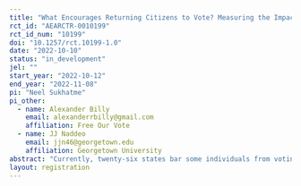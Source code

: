```yaml
---
title: "What Encourages Returning Citizens to Vote? Measuring the Impact of Different Forms of Voter Outreach in Washington"
rct_id: "AEARCTR-0010199"
rct_id_num: "10199"
doi: "10.1257/rct.10199-1.0"
date: "2022-10-10"
status: "in_development"
jel: ""
start_year: "2022-10-12"
end_year: "2022-11-08"
pi: "Neel Sukhatme"
pi_other:
  - name: Alexander Billy
    email: alexanderrbilly@gmail.com
    affiliation: Free Our Vote
  - name: JJ Naddeo
    email: jjn46@georgetown.edu
    affiliation: Georgetown University
abstract: "Currently, twenty-six states bar some individuals from voting, simply on the basis of their past felony convictions. On April 7, 2021, the State of Washington enacted law HB 1078, which fully restored voting rights to Washingtonians with past convictions upon release from prison. Despite this recent change in law, uncertainty for many potential beneficiaries about eligibility, paired with the fact that voting illegally in Washington can carry a punishment of up to 5 years of imprisonment and/or a $10,000 fine, may cause many individuals with prior felonies to not embrace their newly obtained opportunity to vote. Accordingly, voter turnout among this population can likely be bolstered by targeted information campaigns. This project aims to measure how outreach using social media impacts voter registration and turnout, among a population likely already treated with traditional mailers and other voter outreach efforts."
layout: registration
---
```


